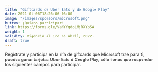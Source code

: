```yaml
---
title: "Giftcards de Uber Eats y de Google Play"
date: 2021-01-06T18:26:06-06:00
image: "/images/sponsors/microsoft.png"
button: ¡Quiero participar!
link: https://forms.gle/VaMYYqdoLMjRXYpSA
weight: 1
validity: Vigencia al 1ro de abril, 2022.
draft: true
---
```


Regístrate y participa en la rifa de giftcards que Microsoft trae para tí, puedes ganar tarjetas Uber Eats ó Google Play, sólo tienes que responder los siguientes campos para participar.